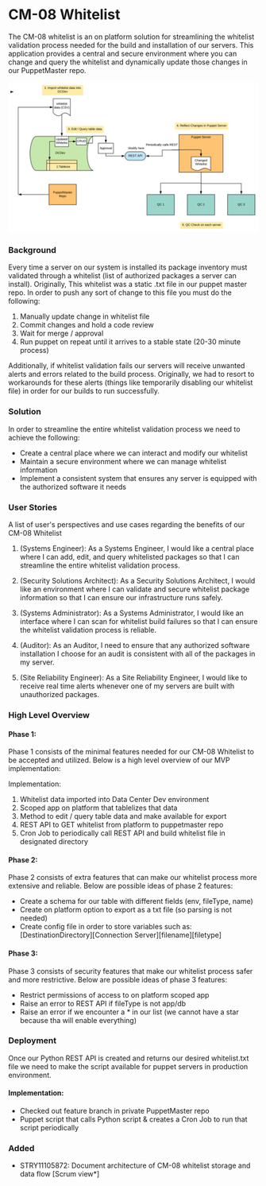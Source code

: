 # CM-08 Whitelist
The CM-08 whitelist is an on platform solution for streamlining the whitelist validation process
needed for the build and installation of our servers.
This application provides a central and secure environment where you can change and query
the whitelist and dynamically update those changes in our PuppetMaster repo.

![CM-08 Whitelist Diagram](./images/CM-08-WHITELIST.svg "CM-08 Whitelist Diagram")


### Background
Every time a server on our system is installed its package inventory must validated through
a whitelist (list of authorized packages a server can install). Originally, This whitelist
was a static .txt file in our puppet master repo. In order to push any sort of change to this file
you must do the following:
1. Manually update change in whitelist file
2. Commit changes and hold a code review
3. Wait for merge / approval
4. Run puppet on repeat until it arrives to a stable state (20-30 minute process)

Additionally, if whitelist validation fails our servers will receive unwanted alerts and errors related
to the build process. Originally, we had to resort to workarounds for these alerts (things like
temporarily disabling our whitelist file) in order for our builds to run successfully.

### Solution
In order to streamline the entire whitelist validation process we need to achieve the following:
* Create a central place where we can interact and modify our whitelist
* Maintain a secure environment where we can manage whitelist information
* Implement a consistent system that ensures any server is equipped with the authorized software it needs

### User Stories
A list of user's perspectives and use cases regarding the benefits of our CM-08 Whitelist

1. (Systems Engineer): As a Systems Engineer, I would like a central place where I can add,
 edit, and query whitelisted packages so that I can streamline the entire whitelist
 validation process.
 
2. (Security Solutions Architect): As a Security Solutions Architect, I would like an environment
 where I can validate and secure whitelist package information so that I can ensure
 our infrastructure runs safely.

3. (Systems Administrator): As a Systems Administrator, I would like an interface where I
can scan for whitelist build failures so that I can ensure the whitelist validation
process is reliable.

4. (Auditor): As an Auditor, I need to ensure that any authorized software installation I
choose for an audit is consistent with all of the packages in my server.

5. (Site Reliability Engineer): As a Site Reliability Engineer, I would like to receive 
real time alerts whenever one of my servers are built with unauthorized packages.

### High Level Overview
#### Phase 1:
Phase 1 consists of the minimal features needed for our CM-08 Whitelist to be accepted
and utilized. Below is a high level overview of our MVP implementation:

Implementation:
1. Whitelist data imported into Data Center Dev environment
2. Scoped app on platform that tablelizes that data
3. Method to edit / query table data and make available for export
4. REST API to GET whitelist from platform to puppetmaster repo
6. Cron Job to periodically call REST API and build whitelist file in designated directory

#### Phase 2:
Phase 2 consists of extra features that can make our whitelist process more extensive and reliable.
Below are possible ideas of phase 2 features:
* Create a schema for our table with different fields (env, fileType, name)
* Create on platform option to export as a txt file (so parsing is not needed)
* Create config file in order to store variables such as:
[DestinationDirectory][Connection Server][filename][filetype]

#### Phase 3:
Phase 3 consists of security features that make our whitelist process safer and more restrictive.
Below are possible ideas of phase 3 features:
* Restrict permissions of access to on platform scoped app
* Raise an error to REST API if fileType is not app/db
* Raise an error if we encounter a * in our list (we cannot have a star because tha will enable everything)

### Deployment
Once our Python REST API is created and returns our desired whitelist.txt file
we need to make the script available for puppet servers in production environment.
#### Implementation:
* Checked out feature branch in private PuppetMaster repo
* Puppet script that calls Python script & creates a Cron Job to run that script periodically
### Added
* STRY11105872: Document architecture of CM-08 whitelist storage and data flow [Scrum view*]
